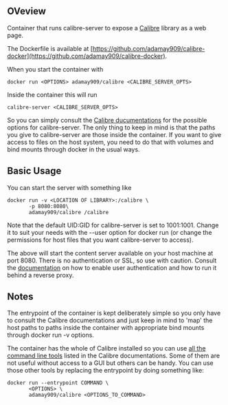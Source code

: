 ## OVeview

Container that runs calibre-server to expose a 
[Calibre](https://calibre-ebook.com/) library as a web page.

The Dockerfile is available at [https://github.com/adamay909/calibre-docker](https://github.com/adamay909/calibre-docker).

When you start the container with

	docker run <OPTIONS> adamay909/calibre <CALIBRE_SERVER_OPTS>

Inside the container this will run

	calibre-server <CALIBRE_SERVER_OPTS>

So you can simply consult the [Calibre 
ducumentations](https://manual.calibre-ebook.com/generated/en/calibre-server.html) 
for the possible options for calibre-server. The only thing to keep in mind is 
that the paths you give to calibre-server are those inside the container. If 
you want to give access to files on the host system, you need to do that with 
volumes and bind mounts through docker in the usual ways.


## Basic Usage

You can start the server with something like 


	docker run -v <LOCATION OF LIBRARY>:/calibre \
		   -p 8080:8080\
		   adamay909/calibre /calibre

Note that the default UID:GID for calibre-server is set to 1001:1001. Change it 
to suit your needs with the --user option for docker run (or change the 
permissions for host files that you want calibre-server to access).

The above will start the content server available on your host machine at port 
8080.  There is no authentication or SSL, so use with caution. Consult the 
[documentation](https://manual.calibre-ebook.com/server.html) on how to enable 
user authentication and how to run it behind a reverse proxy.   

## Notes

The entrypoint of the container is kept deliberately simple so you only have to 
consult the Calibre documentations and just keep in mind to 'map' the host 
paths to paths inside the container with appropriate bind mounts through docker 
run -v options.

The container has the whole of Calibre installed so you can use [all the 
command line 
tools](https://manual.calibre-ebook.com/generated/en/cli-index.html) listed in 
the Calibre documentations. Some of them are not useful without access to a GUI 
but others can be handy. You can use those other tools by replacing the 
entrypoint by doing something like:

	docker run --entrypoint COMMAND \
		   <OPTIONS> \
		   adamay909/calibre <OPTIONS_TO_COMMAND>




 
